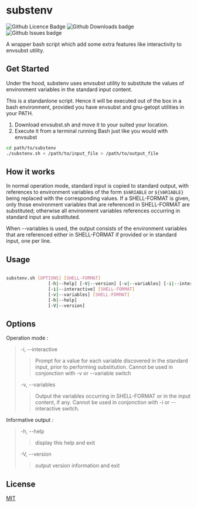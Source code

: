 
# substenv

<!-- markdownlint-disable MD033 -->
<img alt="Github Licence Badge" src="https://img.shields.io/github/license/eulogepy/substenv">  
<img alt="Github Downloads badge" src="https://img.shields.io/github/downloads/eulogepy/substenv/total">  
<img alt="Github Issues badge" src="https://img.shields.io/github/issues/eulogepy/substenv">  

A wrapper bash script which add some extra features like interactivity to envsubst utility.  

## Get Started

Under the hood, substenv uses envsubst utility to substitute the values of environment variables in the standard input content.

This is a standanlone script. Hence it will be executed out of the box in a bash environment, provided you have envsubst and gnu-getopt utilities in your PATH.

1. Download envsubst.sh and move it to your suited your location.
2. Execute it from a terminal running Bash just like you would with envsubst

```bash
cd path/to/substenv
./substenv.sh < /path/to/input_file > /path/to/output_file
```

## How it works

In normal operation mode, standard input is copied to standard output,
with references to environment variables of the form `$VARIABLE` or `${VARIABLE}`
being replaced with the corresponding values.  If a SHELL-FORMAT is given,
only those environment variables that are referenced in SHELL-FORMAT are
substituted; otherwise all environment variables references occurring in
standard input are substituted.

When --variables is used, the output consists
of the environment variables that are referenced either in SHELL-FORMAT if provided or in standard input, one per line.

## Usage

```bash

substenv.sh [OPTIONS] [SHELL-FORMAT]
                [-h|--help] [-V|--version] [-v|--variables] [-i|--interactive] [SHELL-FORMAT]
                [-i|--interactive] [SHELL-FORMAT]
                [-v|--variables] [SHELL-FORMAT]
                [-h|--help]
                [-V|--version]
```

## Options

Operation mode :  
> -i, --interactive  
>> Prompt for a value for each variable discovered in the standard input, prior to performing substitution. Cannot be used in conjonction with -v or --variable switch  
>
> -v, --variables  
>> Output the variables occurring in SHELL-FORMAT or in the input content, if any. Cannot be used in conjonction with -i or --interactive switch.  

Informative output :  
> -h, --help
>> display this help and exit  
>
> -V, --version
>> output version information and exit  

## License  

[MIT](https://choosealicense.com/licenses/mit/ "MIT License")  
